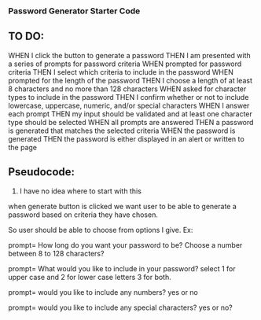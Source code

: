 ### Password Generator Starter Code

## TO DO:

WHEN I click the button to generate a password
THEN I am presented with a series of prompts for password criteria
WHEN prompted for password criteria
THEN I select which criteria to include in the password
WHEN prompted for the length of the password
THEN I choose a length of at least 8 characters and no more than 128 characters
WHEN asked for character types to include in the password
THEN I confirm whether or not to include lowercase, uppercase, numeric, and/or special characters
WHEN I answer each prompt
THEN my input should be validated and at least one character type should be selected
WHEN all prompts are answered
THEN a password is generated that matches the selected criteria
WHEN the password is generated
THEN the password is either displayed in an alert or written to the page

## Pseudocode:

1. I have no idea where to start with this 

when generate button is clicked we want user to be able to generate a password based on criteria they have chosen.

So user should be able to choose from options I give.
Ex: 

prompt= How long do you want your password to be? Choose a number between 8 to 128 characters?

prompt= What would you like to include in your password? select 1 for upper case and 2 for lower case letters 3 for both.

prompt= would you like to include any numbers? yes or no

prompt= would you like to include any special characters? yes or no?
